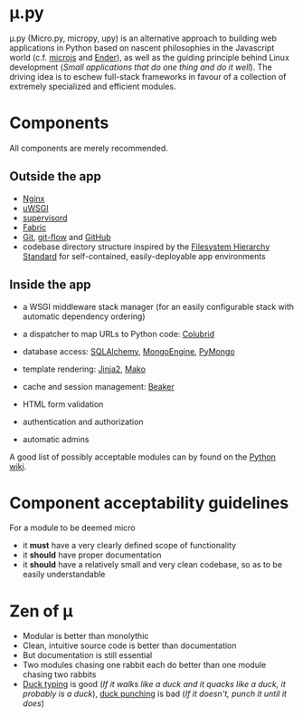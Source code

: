 &#181;.py
====

&#181;.py (Micro.py, micropy, upy) is an alternative approach to building web applications in Python
based on nascent philosophies in the Javascript world (c.f. [microjs](http://microjs.com/) and [Ender](http://ender.no.de/)),
as well as the guiding principle behind Linux development (_Small applications that do one thing and do it well_).
The driving idea is to eschew full-stack frameworks in favour of a collection of
extremely specialized and efficient modules.

Components
==========
All components are merely recommended.

Outside the app
---------------
* [Nginx](http://wiki.nginx.org/Main)
* [uWSGI](http://projects.unbit.it/uwsgi/wiki/Doc)
* [supervisord](http://supervisord.org/)
* [Fabric](http://docs.fabfile.org/)
* [Git](http://git-scm.com/book), [git-flow](https://github.com/nvie/gitflow) and [GitHub](http://github.com)
* codebase directory structure inspired by the [Filesystem Hierarchy Standard](http://en.wikipedia.org/wiki/Filesystem_Hierarchy_Standard)
  for self-contained, easily-deployable app environments

Inside the app
--------------
* a WSGI middleware stack manager (for an easily configurable stack with automatic dependency ordering)
* a dispatcher to map URLs to Python code: [Colubrid](http://wsgiarea.pocoo.org/colubrid/documentation/)
* database access: [SQLAlchemy](http://www.sqlalchemy.org/), [MongoEngine](http://mongoengine.org/), [PyMongo](http://api.mongodb.org/python/current/)
* template rendering: [Jinja2](http://jinja.pocoo.org/docs/), [Mako](http://docs.makotemplates.org/en/latest/index.html)

* cache and session management: [Beaker](http://beaker.readthedocs.org/en/latest/index.html)
* HTML form validation
* authentication and authorization
* automatic admins

A good list of possibly acceptable modules can by found on the [Python wiki](http://wiki.python.org/moin/WebComponents).


Component acceptability guidelines
==================================

For a module to be deemed micro
* it **must** have a very clearly defined scope of functionality
* it **should** have proper documentation
* it **should** have a relatively small and very clean codebase, so as to be easily understandable


Zen of &#181;
========
* Modular is better than monolythic
* Clean, intuitive source code is better than documentation
* But documentation is still essential
* Two modules chasing one rabbit each do better than one module chasing two rabbits
* [Duck typing](http://en.wikipedia.org/wiki/Duck_typing) is good (_If it walks like a duck and it quacks like a duck, it probably is a duck_),
  [duck punching](http://www.ericdelabar.com/2008/05/metaprogramming-javascript.html) is bad (_If it doesn't, punch it until it does_)
